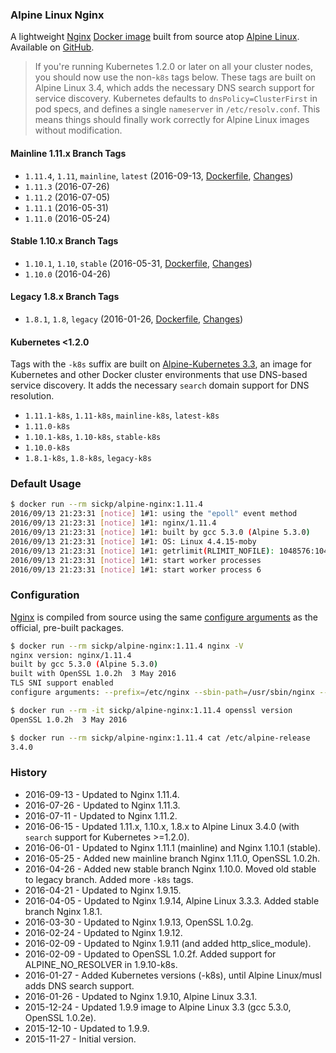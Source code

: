 ### Alpine Linux Nginx

A lightweight [Nginx][nginx] [Docker image][dockerhub_project] built from source atop [Alpine Linux][alpine_linux]. Available on [GitHub][github_project].

> If you're running Kubernetes 1.2.0 or later on all your cluster nodes, you should now use the non-`k8s` tags below. These tags are built on Alpine Linux 3.4, which adds the necessary DNS search support for service discovery. Kubernetes defaults to `dnsPolicy=ClusterFirst` in pod specs, and defines a single `nameserver` in `/etc/resolv.conf`. This means things should finally work correctly for Alpine Linux images without modification.

#### Mainline 1.11.x Branch Tags

- `1.11.4`, `1.11`, `mainline`, `latest` (2016-09-13, [Dockerfile](https://github.com/sickp/docker-alpine-nginx/tree/master/versions/1.11.4/Dockerfile), [Changes][nginx_changes])
- `1.11.3` (2016-07-26)
- `1.11.2` (2016-07-05)
- `1.11.1` (2016-05-31)
- `1.11.0` (2016-05-24)

#### Stable 1.10.x Branch Tags

- `1.10.1`, `1.10`, `stable` (2016-05-31, [Dockerfile](https://github.com/sickp/docker-alpine-nginx/tree/master/versions/1.10.1/Dockerfile), [Changes][nginx_changes_1_10])
- `1.10.0` (2016-04-26)

#### Legacy 1.8.x Branch Tags

- `1.8.1`, `1.8`, `legacy` (2016-01-26, [Dockerfile](https://github.com/sickp/docker-alpine-nginx/tree/master/versions/1.8.1/Dockerfile), [Changes][nginx_changes_1_8])

#### Kubernetes <1.2.0

Tags with the `-k8s` suffix are built on [Alpine-Kubernetes 3.3][alpine_kubernetes], an image for Kubernetes and other Docker cluster environments that use DNS-based service discovery. It adds the necessary `search` domain support for DNS resolution.

 - `1.11.1-k8s`, `1.11-k8s`, `mainline-k8s`, `latest-k8s`
 - `1.11.0-k8s`
 - `1.10.1-k8s`, `1.10-k8s`, `stable-k8s`
 - `1.10.0-k8s`
 - `1.8.1-k8s`, `1.8-k8s`, `legacy-k8s`

### Default Usage

```bash
$ docker run --rm sickp/alpine-nginx:1.11.4
2016/09/13 21:23:31 [notice] 1#1: using the "epoll" event method
2016/09/13 21:23:31 [notice] 1#1: nginx/1.11.4
2016/09/13 21:23:31 [notice] 1#1: built by gcc 5.3.0 (Alpine 5.3.0)
2016/09/13 21:23:31 [notice] 1#1: OS: Linux 4.4.15-moby
2016/09/13 21:23:31 [notice] 1#1: getrlimit(RLIMIT_NOFILE): 1048576:1048576
2016/09/13 21:23:31 [notice] 1#1: start worker processes
2016/09/13 21:23:31 [notice] 1#1: start worker process 6
```

### Configuration

[Nginx][nginx] is compiled from source using the same [configure arguments][nginx_configure] as the official, pre-built packages.

```bash
$ docker run --rm sickp/alpine-nginx:1.11.4 nginx -V
nginx version: nginx/1.11.4
built by gcc 5.3.0 (Alpine 5.3.0)
built with OpenSSL 1.0.2h  3 May 2016
TLS SNI support enabled
configure arguments: --prefix=/etc/nginx --sbin-path=/usr/sbin/nginx --conf-path=/etc/nginx/nginx.conf --error-log-path=/var/log/nginx/error.log --http-log-path=/var/log/nginx/access.log --pid-path=/var/run/nginx.pid --lock-path=/var/run/nginx.lock --http-client-body-temp-path=/var/cache/nginx/client_temp --http-proxy-temp-path=/var/cache/nginx/proxy_temp --http-fastcgi-temp-path=/var/cache/nginx/fastcgi_temp --http-uwsgi-temp-path=/var/cache/nginx/uwsgi_temp --http-scgi-temp-path=/var/cache/nginx/scgi_temp --user=nginx --group=nginx --with-http_ssl_module --with-http_realip_module --with-http_addition_module --with-http_sub_module --with-http_dav_module --with-http_flv_module --with-http_mp4_module --with-http_gunzip_module --with-http_gzip_static_module --with-http_random_index_module --with-http_secure_link_module --with-http_stub_status_module --with-http_auth_request_module --with-threads --with-stream --with-stream_ssl_module --with-http_slice_module --with-mail --with-mail_ssl_module --with-file-aio --with-http_v2_module --with-ipv6

$ docker run --rm -it sickp/alpine-nginx:1.11.4 openssl version
OpenSSL 1.0.2h  3 May 2016

$ docker run --rm sickp/alpine-nginx:1.11.4 cat /etc/alpine-release
3.4.0
```

### History

- 2016-09-13 - Updated to Nginx 1.11.4.
- 2016-07-26 - Updated to Nginx 1.11.3.
- 2016-07-11 - Updated to Nginx 1.11.2.
- 2016-06-15 - Updated 1.11.x, 1.10.x, 1.8.x to Alpine Linux 3.4.0 (with `search` support for Kubernetes >=1.2.0).
- 2016-06-01 - Updated to Nginx 1.11.1 (mainline) and Nginx 1.10.1 (stable).
- 2016-05-25 - Added new mainline branch Nginx 1.11.0, OpenSSL 1.0.2h.
- 2016-04-26 - Added new stable branch Nginx 1.10.0. Moved old stable to legacy branch. Added more `-k8s` tags.
- 2016-04-21 - Updated to Nginx 1.9.15.
- 2016-04-05 - Updated to Nginx 1.9.14, Alpine Linux 3.3.3. Added stable branch Nginx 1.8.1.
- 2016-03-30 - Updated to Nginx 1.9.13, OpenSSL 1.0.2g.
- 2016-02-24 - Updated to Nginx 1.9.12.
- 2016-02-09 - Updated to Nginx 1.9.11 (and added http_slice_module).
- 2016-02-09 - Updated to OpenSSL 1.0.2f. Added support for ALPINE_NO_RESOLVER in 1.9.10-k8s.
- 2016-01-27 - Added Kubernetes versions (-k8s), until Alpine Linux/musl adds DNS search support.
- 2016-01-26 - Updated to Nginx 1.9.10, Alpine Linux 3.3.1.
- 2015-12-24 - Updated 1.9.9 image to Alpine Linux 3.3 (gcc 5.3.0, OpenSSL 1.0.2e).
- 2015-12-10 - Updated to 1.9.9.
- 2015-11-27 - Initial version.

[alpine_kubernetes]:   https://hub.docker.com/r/janeczku/alpine-kubernetes/
[alpine_linux]:        https://hub.docker.com/_/alpine/
[dockerhub_project]:   https://hub.docker.com/r/sickp/alpine-nginx/
[github_project]:      https://github.com/sickp/docker-alpine-nginx/
[nginx]:               http://nginx.org/
[nginx_changes]:       http://nginx.org/en/CHANGES
[nginx_changes_1_8]:   http://nginx.org/en/CHANGES-1.8
[nginx_changes_1_10]:  http://nginx.org/en/CHANGES-1.10
[nginx_configure]:     http://nginx.org/en/linux_packages.html#mainline
